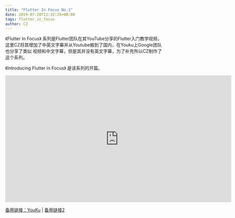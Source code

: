 ```yaml
---
title: "Flutter In Focus No.1"
date: 2019-07-20T11:32:25+08:00
tags: flutter_in_focus
author: CZ
---
```


《Flutter In Focus》 系列是Flutter团队在其YouTube分享的Flutter入门教学视频，
这里CZ将其增加了中英文字幕并从Youtube搬到了国内，在Youku上Google团队也分享了类似
视频和中文字幕，但是其并没有英文字幕，为了补充所以CZ制作了这个系列。


<!--more-->

《Introducing Flutter in Focus》 是该系列的开篇。


<iframe height=405 width=720 src='http://player.youku.com/embed/XNDI4MDA5MTc3Mg==' frameborder=0 'allowfullscreen'></iframe>

[备用链接：YouKu](https://v.youku.com/v_show/id_XNDI4MDA5MTc3Mg==.html?spm=a2h3j.8428770.3416059.1)
 | [备用链接2](https://works.gaiamount.com/works/share/103916)


